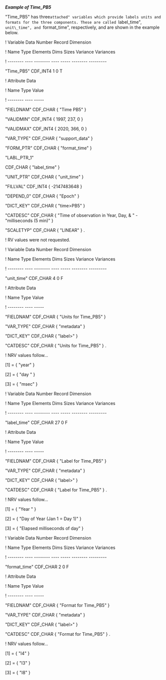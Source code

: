***Example of Time\_PB5***

"Time\_PB5" has three``attached" variables which provide labels units and formats for the three components. These are called ``label\_time", ``unit\_time", and ``format\_time", respectively, and are shown in the example below.

! Variable Data Number Record Dimension

! Name Type Elements Dims Sizes Variance Variances

! -------- ---- -------- ---- ----- -------- ---------

 "Time_PB5" CDF_INT4 1 0 T

 ! Attribute Data

 ! Name Type Value

 ! -------- ---- -----

 "FIELDNAM" CDF_CHAR { "Time PB5" }

 "VALIDMIN" CDF_INT4 { 1997, 237, 0 }

 "VALIDMAX" CDF_INT4 { 2020, 366, 0 }

 "VAR_TYPE" CDF_CHAR { "support_data" }

 "FORM_PTR" CDF_CHAR { "format_time" }

 "LABL_PTR_1"

 CDF_CHAR { "label_time" }

 "UNIT_PTR" CDF_CHAR { "unit_time" } 

 "FILLVAL" CDF_INT4 { -2147483648 }

 "DEPEND_0" CDF_CHAR { "Epoch" }

 "DICT_KEY" CDF_CHAR { "time>PB5" }

 "CATDESC" CDF_CHAR { "Time of observation in Year, Day, & " -  "milliseconds (5 min)" }

 "SCALETYP" CDF_CHAR { "LINEAR" } .

 ! RV values were not requested.

! Variable Data Number Record Dimension

! Name Type Elements Dims Sizes Variance Variances

! -------- ---- -------- ---- ----- -------- ---------

 "unit_time" CDF_CHAR 4 0 F

 ! Attribute Data

 ! Name Type Value

 ! -------- ---- -----

 "FIELDNAM" CDF_CHAR { "Units for Time_PB5" }

 "VAR_TYPE" CDF_CHAR { "metadata" }

 "DICT_KEY" CDF_CHAR { "label>" }

 "CATDESC" CDF_CHAR { "Units for Time_PB5" } .

 ! NRV values follow...

 [1] = { "year" }

 [2] = { "day " }

 [3] = { "msec" }

! Variable Data Number Record Dimension

! Name Type Elements Dims Sizes Variance Variances

! -------- ---- -------- ---- ----- -------- ---------

 "label_time" CDF_CHAR 27 0 F

 ! Attribute Data

 ! Name Type Value

 ! -------- ---- -----

 "FIELDNAM" CDF_CHAR { "Label for Time_PB5" }

 "VAR_TYPE" CDF_CHAR { "metadata" }

 "DICT_KEY" CDF_CHAR { "label>" }

 "CATDESC" CDF_CHAR { "Label for Time_PB5" } .

 ! NRV values follow...

 [1] = { "Year " }

 [2] = { "Day of Year
(Jan 1 = Day 1)" }

 [3] = { "Elapsed milliseconds of day" }

! Variable Data Number Record Dimension

! Name Type Elements Dims Sizes Variance Variances

! -------- ---- -------- ---- ----- -------- ---------

 "format_time" CDF_CHAR 2 0 F

 ! Attribute Data

 ! Name Type Value

 ! -------- ---- -----

 "FIELDNAM" CDF_CHAR { "Format for Time_PB5" }

 "VAR_TYPE" CDF_CHAR { "metadata" }

 "DICT_KEY" CDF_CHAR { "label>" }

 "CATDESC" CDF_CHAR { "Format for Time_PB5" } .

 ! NRV values follow...

 [1] = { "I4" }

 [2] = { "I3" }

 [3] = { "I8" }
